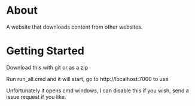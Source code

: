 About
=====

A website that downloads content from other websites.

Getting Started
===============

Download this with git or as a
[zip](https://github.com/chid/rip3bin/archive/master.zip)

Run run_all.cmd and it will start, go to http://localhost:7000 to use

Unfortunately it opens cmd windows, I can disable this if you wish, send a issue request if you like.

